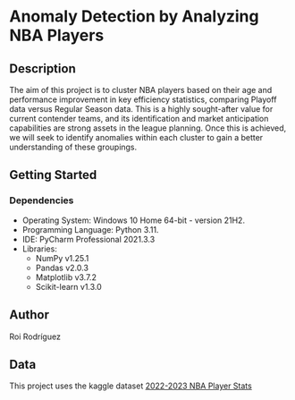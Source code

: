 # Anomaly Detection by Analyzing NBA Players


## Description

The aim of this project is to cluster NBA players based on their age and performance improvement in key efficiency statistics, comparing Playoff data versus Regular Season data. This is a highly sought-after value for current contender teams, and its identification and market anticipation capabilities are strong assets in the league planning. Once this is achieved, we will seek to identify anomalies within each cluster to gain a better understanding of these groupings.
## Getting Started

### Dependencies

* Operating System: Windows 10 Home 64-bit - version 21H2.
* Programming Language: Python 3.11.
* IDE: PyCharm Professional 2021.3.3
* Libraries:
  * NumPy v1.25.1
  * Pandas v2.0.3
  * Matplotlib v3.7.2
  * Scikit-learn v1.3.0




## Author
Roi Rodríguez

## Data

This project uses the kaggle dataset [2022-2023 NBA Player Stats](https://www.kaggle.com/datasets/vivovinco/20222023-nba-player-stats-regular)




